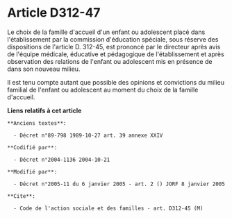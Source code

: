 # Article D312-47

Le choix de la famille d'accueil d'un enfant ou adolescent placé dans l'établissement par la commission d'éducation spéciale,
sous réserve des dispositions de l'article D. 312-45, est prononcé par le directeur après avis de l'équipe médicale,
éducative et pédagogique de l'établissement et après observation des relations de l'enfant ou adolescent mis en présence de
dans son nouveau milieu.

Il est tenu compte autant que possible des opinions et convictions du milieu familial de l'enfant ou adolescent au moment du
choix de la famille d'accueil.

**Liens relatifs à cet article**

	**Anciens textes**:

	  - Décret n°89-798 1989-10-27 art. 39 annexe XXIV

	**Codifié par**:

	  - Décret n°2004-1136 2004-10-21

	**Modifié par**:

	  - Décret n°2005-11 du 6 janvier 2005 - art. 2 () JORF 8 janvier 2005

	**Cite**:

	  - Code de l'action sociale et des familles - art. D312-45 (M)
